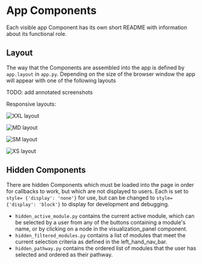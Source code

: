 # App Components

Each visible app Component has its own short README with information about its functional role.

## Layout

The way that the Components are assembled into the app is defined by `app.layout` in `app.py`. Depending on the size of the browser window the app will appear with one of the following layouts 

TODO: add annotated screenshots

Responsive layouts: 

![XXL layout](image/here)

![MD layout](image/here)

![SM layout](image/here)

![XS layout](image/here)


## Hidden Components

There are hidden Components which must be loaded into the page in order for callbacks to work, but which are not displayed to users. Each is set to `style= {'display': 'none'}` for use, but can be changed to `style= {'display': 'block'}` to display for development and debugging.

- `hidden_active_module.py` contains the current active module, which can be selected by a user from any of the buttons containing a module's name, or by clicking on a node in the visualization_panel component.
- `hidden_filtered_modules.py` contains a list of modules that meet the current selection criteria as defined in the left_hand_nav_bar.
- `hidden_pathway.py` contains the ordered list of modules that the user has selected and ordered as their pathway.



